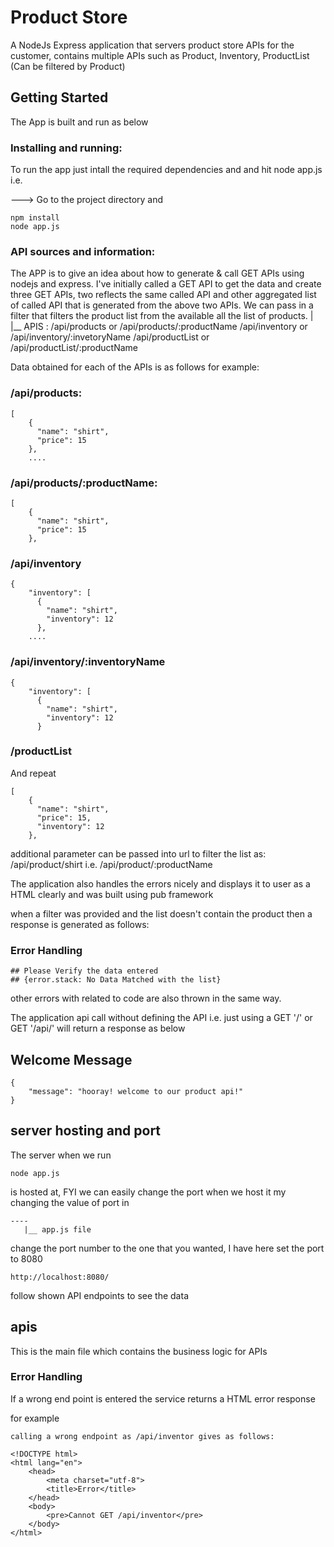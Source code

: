 # Product Store

A NodeJs Express application that servers product store APIs for the customer, contains multiple APIs such as Product, Inventory, ProductList (Can be filtered by Product)

## Getting Started

The App is built and run as below

### Installing and running:

To run the app just intall the required dependencies and and hit node app.js i.e.

---> Go to the project directory and

```
npm install
node app.js
```

### API sources and information:

The APP is to give an idea about how to generate & call GET APIs using nodejs and express. I've initially called a GET API to get the data and create three GET APIs, two reflects the same called API and other aggregated list of called API that is generated from the above two APIs. We can pass in a filter that filters the product list from the available all the list of products.
|
|\_\_ APIS : /api/products or /api/products/:productName
/api/inventory or /api/inventory/:invetoryName
/api/productList
or
/api/productList/:productName

Data obtained for each of the APIs is as follows for example:

### /api/products:

```
[
    {
      "name": "shirt",
      "price": 15
    },
    ....
```

### /api/products/:productName:

```
[
    {
      "name": "shirt",
      "price": 15
    },
```

### /api/inventory

```
{
    "inventory": [
      {
        "name": "shirt",
        "inventory": 12
      },
    ....
```

### /api/inventory/:inventoryName

```
{
    "inventory": [
      {
        "name": "shirt",
        "inventory": 12
      }
```

### /productList

And repeat

```
[
    {
      "name": "shirt",
      "price": 15,
      "inventory": 12
    },
```

additional parameter can be passed into url to filter the list as:
/api/product/shirt i.e. /api/product/:productName

The application also handles the errors nicely and displays it to user as a HTML clearly and was built using pub framework

when a filter was provided and the list doesn't contain the product then a response is generated as follows:

### Error Handling

```
## Please Verify the data entered
## {error.stack: No Data Matched with the list}
```

other errors with related to code are also thrown in the same way.

The application api call without defining the API i.e. just using a GET '/' or GET '/api/' will return a response as below

## Welcome Message

```
{
    "message": "hooray! welcome to our product api!"
}
```

## server hosting and port

The server when we run

```
node app.js
```

is hosted at, FYI we can easily change the port when we host it my changing the value of port in

```
----
   |__ app.js file
```

change the port number to the one that you wanted, I have here set the port to 8080

```
http://localhost:8080/
```

follow shown API endpoints to see the data

## apis

This is the main file which contains the business logic for APIs

### Error Handling

If a wrong end point is entered the service returns a HTML error response

for example

```
calling a wrong endpoint as /api/inventor gives as follows:

<!DOCTYPE html>
<html lang="en">
    <head>
        <meta charset="utf-8">
        <title>Error</title>
    </head>
    <body>
        <pre>Cannot GET /api/inventor</pre>
    </body>
</html>
```

